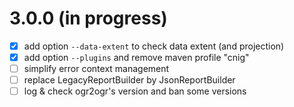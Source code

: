 # 3.0.0 (in progress)

* [x] add option ```--data-extent``` to check data extent (and projection)
* [x] add option ```--plugins``` and remove maven profile "cnig"
* [ ] simplify error context management
* [ ] replace LegacyReportBuilder by JsonReportBuilder
* [ ] log & check ogr2ogr's version and ban some versions
